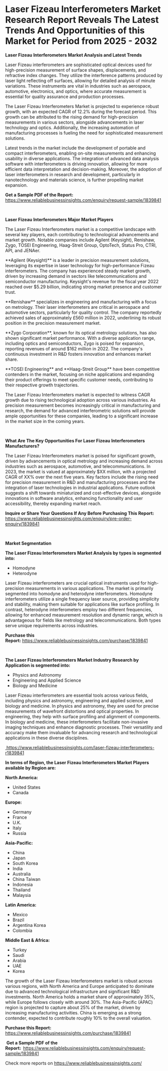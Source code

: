 <p><h1>Laser Fizeau Interferometers Market Research Report Reveals The Latest Trends And Opportunities of this Market for Period from 2025 - 2032</h1></p><p><strong>Laser Fizeau Interferometers Market Analysis and Latest Trends</strong></p>
<p><p>Laser Fizeau interferometers are sophisticated optical devices used for high-precision measurement of surface shapes, displacements, and refractive index changes. They utilize the interference patterns produced by laser light reflecting off surfaces, allowing for detailed analysis of minute variations. These instruments are vital in industries such as aerospace, automotive, electronics, and optics, where accurate measurement is essential for quality assurance and production processes.</p><p>The Laser Fizeau Interferometers Market is projected to experience robust growth, with an expected CAGR of 12.2% during the forecast period. This growth can be attributed to the rising demand for high-precision measurements in various sectors, alongside advancements in laser technology and optics. Additionally, the increasing automation of manufacturing processes is fueling the need for sophisticated measurement solutions.</p><p>Latest trends in the market include the development of portable and compact interferometers, enabling on-site measurements and enhancing usability in diverse applications. The integration of advanced data analysis software with interferometers is driving innovation, allowing for more efficient data interpretation and decision-making. Moreover, the adoption of laser interferometers in research and development, particularly in nanotechnology and materials science, is further propelling market expansion.</p></p>
<p><strong>Get a Sample PDF of the Report:&nbsp;</strong> <a href="https://www.reliablebusinessinsights.com/enquiry/request-sample/1839841?utm_campaign=2720&utm_medium=2&utm_source=Github&utm_content=ia&utm_term=28022025&utm_id=laser-fizeau-interferometers">https://www.reliablebusinessinsights.com/enquiry/request-sample/1839841</a></p>
<p>&nbsp;</p>
<p><strong>Laser Fizeau Interferometers Major Market Players</strong></p>
<p><p>The Laser Fizeau Interferometers market is a competitive landscape with several key players, each contributing to technological advancements and market growth. Notable companies include Agilent (Keysight), Renishaw, Zygo, TOSEI Engineering, Haag-Streit Group, OptoTech, Status Pro, CTRI, API, and JENAer. </p><p>**Agilent (Keysight)** is a leader in precision measurement solutions, leveraging its expertise in laser technology for high-performance Fizeau interferometers. The company has experienced steady market growth, driven by increasing demand in sectors like telecommunications and semiconductor manufacturing. Keysight's revenue for the fiscal year 2022 reached over $5.29 billion, indicating strong market presence and customer trust.</p><p>**Renishaw** specializes in engineering and manufacturing with a focus on metrology. Their laser interferometers are critical in aerospace and automotive sectors, particularly for quality control. The company reportedly achieved sales of approximately £560 million in 2022, underlining its robust position in the precision measurement market.</p><p>**Zygo Corporation**, known for its optical metrology solutions, has also shown significant market performance. With a diverse application range, including optics and semiconductors, Zygo is poised for expansion, reporting revenues of around $162 million in 2022. The company's continuous investment in R&D fosters innovation and enhances market share.</p><p>**TOSEI Engineering** and **Haag-Streit Group** have been competitive contenders in the market, focusing on niche applications and expanding their product offerings to meet specific customer needs, contributing to their respective growth trajectories.</p><p>The Laser Fizeau Interferometers market is expected to witness CAGR growth due to rising technological adoption across various industries. As precision measurement becomes increasingly critical in manufacturing and research, the demand for advanced interferometric solutions will provide ample opportunities for these companies, leading to a significant increase in the market size in the coming years.</p></p>
<p>&nbsp;</p>
<p><strong>What Are The Key Opportunities For Laser Fizeau Interferometers Manufacturers?</strong></p>
<p><p>The Laser Fizeau Interferometers market is poised for significant growth, driven by advancements in optical metrology and increasing demand across industries such as aerospace, automotive, and telecommunications. In 2023, the market is valued at approximately $XX million, with a projected CAGR of XX% over the next five years. Key factors include the rising need for precision measurement in R&D and manufacturing processes and the integration of laser technologies in industrial applications. Future outlook suggests a shift towards miniaturized and cost-effective devices, alongside innovations in software analytics, enhancing functionality and user accessibility, thereby expanding market reach.</p></p>
<p><strong>Inquire or Share Your Questions If Any Before Purchasing This Report:</strong> <a href="https://www.reliablebusinessinsights.com/enquiry/pre-order-enquiry/1839841?utm_campaign=2720&utm_medium=2&utm_source=Github&utm_content=ia&utm_term=28022025&utm_id=laser-fizeau-interferometers">https://www.reliablebusinessinsights.com/enquiry/pre-order-enquiry/1839841</a></p>
<p>&nbsp;</p>
<p><strong>Market Segmentation</strong></p>
<p><strong>The Laser Fizeau Interferometers Market Analysis by types is segmented into:</strong></p>
<p><ul><li>Homodyne</li><li>Heterodyne</li></ul></p>
<p><p>Laser Fizeau interferometers are crucial optical instruments used for high-precision measurements in various applications. The market is primarily segmented into homodyne and heterodyne interferometers. Homodyne interferometers utilize a single frequency laser source, providing simplicity and stability, making them suitable for applications like surface profiling. In contrast, heterodyne interferometers employ two different frequencies, allowing for enhanced measurement resolution and dynamic range, which is advantageous for fields like metrology and telecommunications. Both types serve unique requirements across industries.</p></p>
<p><strong>Purchase this Report:&nbsp;</strong><a href="https://www.reliablebusinessinsights.com/purchase/1839841?utm_campaign=2720&utm_medium=2&utm_source=Github&utm_content=ia&utm_term=28022025&utm_id=laser-fizeau-interferometers">https://www.reliablebusinessinsights.com/purchase/1839841</a></p>
<p>&nbsp;</p>
<p><strong>The Laser Fizeau Interferometers Market Industry Research by Application is segmented into:</strong></p>
<p><ul><li>Physics and Astronomy</li><li>Engineering and Applied Science</li><li>Biology and Medicine</li></ul></p>
<p><p>Laser Fizeau interferometers are essential tools across various fields, including physics and astronomy, engineering and applied science, and biology and medicine. In physics and astronomy, they are used for precise measurements of wavefront distortions and optical properties. In engineering, they help with surface profiling and alignment of components. In biology and medicine, these interferometers facilitate non-invasive imaging techniques and enhance diagnostic processes. Their versatility and accuracy make them invaluable for advancing research and technological applications in these diverse disciplines.</p></p>
<p><a href="https://www.reliablebusinessinsights.com/laser-fizeau-interferometers-r1839841?utm_campaign=2720&utm_medium=2&utm_source=Github&utm_content=ia&utm_term=28022025&utm_id=laser-fizeau-interferometers">&nbsp;https://www.reliablebusinessinsights.com/laser-fizeau-interferometers-r1839841</a></p>
<p><strong>In terms of Region, the Laser Fizeau Interferometers Market Players available by Region are:</strong></p>
<p>
    <p> <strong> North America: </strong>
        <ul>
            <li>United States</li>
            <li>Canada</li>
        </ul>
        </p> 
    <p> <strong> Europe: </strong>
        <ul>
            <li>Germany</li>
            <li>France</li>
            <li>U.K.</li>
            <li>Italy</li>
            <li>Russia</li>
        </ul>
        </p> 
    <p> <strong> Asia-Pacific: </strong>
        <ul>
            <li>China</li>
            <li>Japan</li>
            <li>South Korea</li>
            <li>India</li>
            <li>Australia</li>
            <li>China Taiwan</li>
            <li>Indonesia</li>
            <li>Thailand</li>
            <li>Malaysia</li>
        </ul>
        </p> 
    <p> <strong> Latin America: </strong>
        <ul>
            <li>Mexico</li>
            <li>Brazil</li>
            <li>Argentina Korea</li>
            <li>Colombia</li>
        </ul>
        </p> 
    <p> <strong> Middle East & Africa: </strong>
        <ul>
            <li>Turkey</li>
            <li>Saudi</li>
            <li>Arabia</li>
            <li>UAE</li>
            <li>Korea</li>
        </ul>
    </p>
    </p>
<p><p>The growth of the Laser Fizeau Interferometers market is robust across various regions, with North America and Europe anticipated to dominate due to advanced technological infrastructure and significant R&D investments. North America holds a market share of approximately 35%, while Europe follows closely with around 30%. The Asia-Pacific (APAC) region is projected to capture about 25% of the market, driven by increasing manufacturing activities. China is emerging as a strong contender, expected to contribute roughly 10% to the overall valuation.</p></p>
<p><strong>Purchase this Report: </strong><a href="https://www.reliablebusinessinsights.com/purchase/1839841?utm_campaign=2720&utm_medium=2&utm_source=Github&utm_content=ia&utm_term=28022025&utm_id=laser-fizeau-interferometers">https://www.reliablebusinessinsights.com/purchase/1839841</a></p>
<p>&nbsp;<strong>Get a Sample PDF of the Report:&nbsp;&nbsp;</strong><a href="https://www.reliablebusinessinsights.com/enquiry/request-sample/1839841?utm_campaign=2720&utm_medium=2&utm_source=Github&utm_content=ia&utm_term=28022025&utm_id=laser-fizeau-interferometers">https://www.reliablebusinessinsights.com/enquiry/request-sample/1839841</a></p>
<p><strong></strong></p>
<p>Check more reports on <a href="https://www.reliablebusinessinsights.com/?utm_campaign=2720&utm_medium=2&utm_source=Github&utm_content=ia&utm_term=28022025&utm_id=laser-fizeau-interferometers">https://www.reliablebusinessinsights.com/</a></p>
